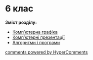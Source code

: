 <div id="hypercomments_widget" class="js-hypercomments-widget invisible"></div>

# 6 клас

<b>Зміст розділу:</b><br>

<ul class="articles" type="disc">
    <li class="chapter " data-level="1" data-path="grafika.html">
            <a href="grafika.html">
                    <b></b>
                Комп’ютерна графіка
            </a>
    </li>
    <li class="chapter " data-level="2" data-path="presentaciyi.html">
            <a href="presentaciyi.html">
                    <b></b>
                Комп’ютерні презентації
            </a>
    </li>
    <li class="chapter " data-level="3" data-path="algorytmy_ta_programy.html">
            <a href="algorytmy_ta_programy.html">
                    <b></b>
                Алгоритми і програми
            </a>
    </li>
</ul>

<div class="js-hypercomments-container">
<a href="http://hypercomments.com" class="hc-link" title="comments widget">comments powered by HyperComments</a>
</div>